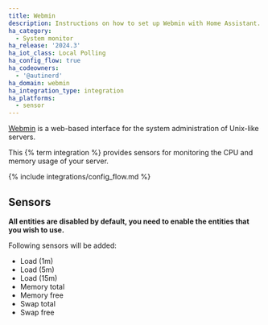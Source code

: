 ```yaml
---
title: Webmin
description: Instructions on how to set up Webmin with Home Assistant.
ha_category:
  - System monitor
ha_release: '2024.3'
ha_iot_class: Local Polling
ha_config_flow: true
ha_codeowners:
  - '@autinerd'
ha_domain: webmin
ha_integration_type: integration
ha_platforms:
  - sensor
---
```


[Webmin](https://webmin.com) is a web-based interface for the system administration of Unix-like servers.

This {% term integration %} provides sensors for monitoring the CPU and memory usage of your server.

{% include integrations/config_flow.md %}

## Sensors

**All entities are disabled by default, you need to enable the entities that you wish to use.**

Following sensors will be added:

- Load (1m)
- Load (5m)
- Load (15m)
- Memory total
- Memory free
- Swap total
- Swap free
